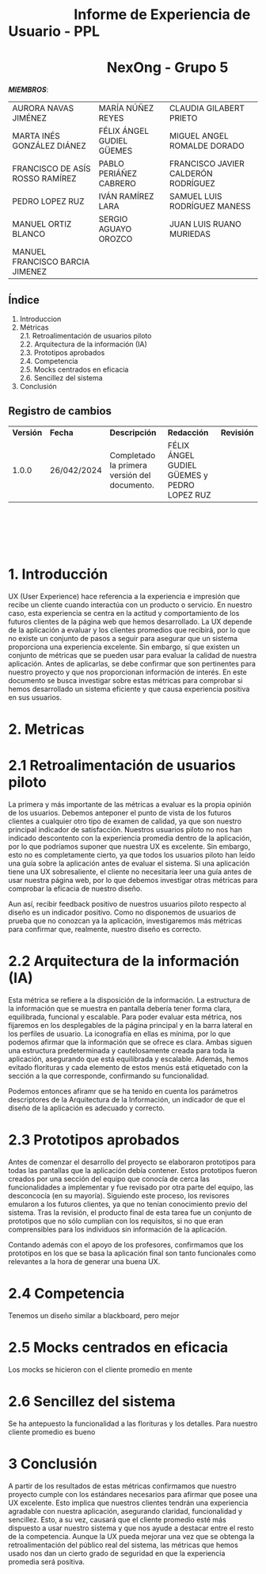 # &nbsp;&nbsp;&nbsp;&nbsp;&nbsp;&nbsp;&nbsp;&nbsp;&nbsp;&nbsp;&nbsp;&nbsp;&nbsp;&nbsp;&nbsp;&nbsp;&nbsp;&nbsp;&nbsp;&nbsp;Informe de Experiencia de Usuario - PPL
# &nbsp;&nbsp;&nbsp;&nbsp;&nbsp;&nbsp;&nbsp;&nbsp;&nbsp;&nbsp;&nbsp;&nbsp;&nbsp;&nbsp;&nbsp;&nbsp;&nbsp;&nbsp;&nbsp;&nbsp;&nbsp;&nbsp;&nbsp;&nbsp;&nbsp;&nbsp;&nbsp;&nbsp;&nbsp; NexOng - Grupo 5


***MIEMBROS***:

<table>
  <tr>
    <td>AURORA NAVAS JIMÉNEZ</td>
    <td>MARÍA NÚÑEZ REYES</td>
    <td>CLAUDIA GILABERT PRIETO</td>
  </tr>
  <tr>
    <td>MARTA INÉS GONZÁLEZ DIÁNEZ</td>
    <td>FÉLIX ÁNGEL GUDIEL GÜEMES</td>
    <td>MIGUEL ANGEL ROMALDE DORADO</td>
  </tr>
  <tr>
    <td>FRANCISCO DE ASÍS ROSSO RAMÍREZ</td>
    <td>PABLO PERIÁÑEZ CABRERO</td>
    <td>FRANCISCO JAVIER CALDERÓN RODRÍGUEZ</td>
  </tr>
  <tr>
    <td>PEDRO LOPEZ RUZ</td>
    <td>IVÁN RAMÍREZ LARA</td>
    <td>SAMUEL LUIS RODRÍGUEZ MANESS</td>
  </tr>
  <tr>
    <td>MANUEL ORTIZ BLANCO</td>
    <td>SERGIO AGUAYO OROZCO</td>
    <td>JUAN LUIS RUANO MURIEDAS</td>
  </tr>
  <tr>
    <td>MANUEL FRANCISCO BARCIA JIMENEZ</td>
    <td></td>
    <td></td>
  </tr>
</table>

## Índice

1. Introduccion
2. Métricas <br>
   2.1. Retroalimentación de usuarios piloto<br>
   2.2. Arquitectura de la información (IA)<br>
   2.3. Prototipos aprobados<br>
   2.4. Competencia<br>
   2.5. Mocks centrados en eficacia<br>
   2.6. Sencillez del sistema<br>
3. Conclusión

## Registro de cambios
<table>
  <tr>
   <td><strong>Versión</strong>
   </td>
   <td><strong>Fecha</strong>
   </td>
   <td><strong>Descripción</strong>
   </td>
   <td><strong>Redacción</strong>
   </td>
   <td><strong>Revisión</strong>
   </td>
  </tr>
  <tr>
   <td>1.0.0</td>
   <td>26/042/2024</td>
   <td>Completado la primera versión del documento.</td>
   <td>FÉLIX ÁNGEL GUDIEL GÜEMES y PEDRO LOPEZ RUZ</td>
   <td></td>
  </tr>
</table>

<br/>

#

<br/>

# 1. Introducción

UX (User Experience) hace referencia a la experiencia e impresión que recibe un cliente cuando interactúa con un producto o servicio. En nuestro caso, esta experiencia se centra en la actitud y comportamiento de los futuros clientes de la página web que hemos desarrollado. La UX depende de la aplicación a evaluar y los clientes promedios que recibirá, por lo que no existe un conjunto de pasos a seguir para asegurar que un sistema proporciona una experiencia excelente. Sin embargo, sí que existen un conjunto de métricas que se pueden usar para evaluar la calidad de nuestra aplicación. Antes de aplicarlas, se debe confirmar que son pertinentes para nuestro proyecto y que nos proporcionan información de interés. En este documento se busca investigar sobre estas métricas para comprobar si hemos desarrollado un sistema eficiente y que causa experiencia positiva en sus usuarios.
# 2. Metricas

# 2.1 Retroalimentación de usuarios piloto

La primera y más importante de las métricas a evaluar es la propia opinión de los usuarios. Debemos anteponer el punto de vista de los futuros clientes a cualquier otro tipo de examen de calidad, ya que son nuestro principal indicador de satisfacción. Nuestros usuarios piloto no nos han indicado descontento con la experiencia promedia dentro de la aplicación, por lo que podríamos suponer que nuestra UX es excelente. Sin embargo, esto no es completamente cierto, ya que todos los usuarios piloto han leído una guía sobre la aplicación antes de evaluar el sistema. Si una aplicación tiene una UX sobresaliente, el cliente no necesitaría leer una guía antes de usar nuestra página web, por lo que debemos investigar otras métricas para comprobar la eficacia de nuestro diseño.

Aun así, recibir feedback positivo de nuestros usuarios piloto respecto al diseño es un indicador positivo. Como no disponemos de usuarios de prueba que no conozcan ya la aplicación, investigaremos más métricas para confirmar que, realmente, nuestro diseño es correcto.

# 2.2 Arquitectura de la información (IA)

Esta métrica se refiere a la disposición de la información. La estructura de la información que se muestra en pantalla debería tener forma clara, equilibrada, funcional y escalable. Para poder evaluar esta métrica, nos fijaremos en los desplegables de la página principal y en la barra lateral en los perfiles de usuario. La iconografía en ellas es mínima, por lo que podemos afirmar que la información que se ofrece es clara. Ambas siguen una estructura predeterminada y cautelosamente creada para toda la aplicación, asegurando que está equilibrada y escalable. Además, hemos evitado florituras y cada elemento de estos menús está etiquetado con la sección a la que corresponde, confirmando su funcionalidad.

Podemos entonces afiramr que se ha tenido en cuenta los parámetros descriptores de la Arquitectura de la Información, un indicador de que el diseño de la aplicación es adecuado y correcto.
# 2.3 Prototipos aprobados

Antes de comenzar el desarrollo del proyecto se elaboraron prototipos para todas las pantallas que la aplicación debía contener. Estos prototipos fueron creados por una sección del equipo que conocía de cerca las funcionalidades a implementar y fue revisado por otra parte del equipo, las desconcocía (en su mayoría). Siguiendo este proceso, los revisores emularon a los futuros clientes, ya que no tenían conocimiento previo del sistema. Tras la revisión, el producto final de esta tarea fue un conjunto de prototipos que no sólo cumplían con los requisitos, si no que eran comprensibles para los individuos sin información de la aplicación.

Contando además con el apoyo de los profesores, confirmamos que los prototipos en los que se basa la aplicación final son tanto funcionales como relevantes a la hora de generar una buena UX.
# 2.4 Competencia

Tenemos un diseño similar a blackboard, pero mejor

# 2.5 Mocks centrados en eficacia

Los mocks se hicieron con el cliente promedio en mente

# 2.6 Sencillez del sistema

Se ha antepuesto la funcionalidad a las florituras y los detalles. Para nuestro cliente promedio es bueno

# 3 Conclusión

A partir de los resultados de estas métricas confirmamos que nuestro proyecto cumple con los estándares necesarios para afirmar que posee una UX excelente. Esto implica que nuestros clientes tendrán una experiencia agradable con nuestra aplicación, asegurando claridad, funcionalidad y sencillez. Esto, a su vez, causará que el cliente promedio esté más dispuesto a usar nuestro sistema y que nos ayude a destacar entre el resto de la competencia. Aunque la UX pueda mejorar una vez que se obtenga la retroalimentación del público real del sistema, las métricas que hemos usado nos dan un cierto grado de seguridad en que la experiencia promedia será positiva. 
